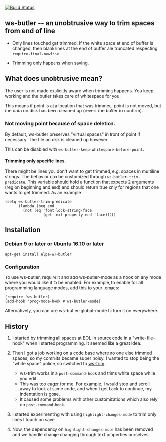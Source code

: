 [![Build Status](https://travis-ci.org/lewang/ws-butler.png)](http://travis-ci.org/lewang/ws-butler)

## ws-butler -- an unobtrusive way to trim spaces from end of line

- Only lines touched get trimmed.  If the white space at end of buffer is
  changed, then blank lines at the end of buffer are truncated respecting
  `require-final-newline`.

- Trimming only happens when saving.

## What does unobtrusive mean?

The user is not made explicitly aware when trimming happens.  You keep working
and the butler takes care of whitespace for you.

This means if point is at a location that was trimmed, point is not moved, but
the data on disk has been cleaned up (revert the buffer to confirm).

### Not moving point because of space deletion.

By default, ws-butler preserves "virtual spaces" in front of point if necessary.  The file on disk is cleaned up however.

This can be disabled with `ws-butler-keep-whitespace-before-point`.

#### Trimming only specific lines.

There might be lines you don't want to get trimmed, e.g. spaces in multiline strings.  The behavior can be customized through `ws-butler-trim-predicate`.  This variable should hold a function that expects 2 arguments (region beginning and end) and should return true only for regions that one wants to get trimmed. As an example

    (setq ws-butler-trim-predicate
          (lambda (beg end)
            (not (eq 'font-lock-string-face
                     (get-text-property end 'face)))))


## Installation

### Debian 9 or later or Ubuntu 16.10 or later

`apt-get install elpa-ws-butler`

### Configuration

To use ws-butler, require it and add ws-butler-mode as a hook on any mode
where you would like it to be enabled. For example, to enable for all 
programming language modes, add this to your .emacs:

    (require 'ws-butler)
    (add-hook 'prog-mode-hook #'ws-butler-mode)

Alternatively, you can use ws-butler-global-mode to turn it on everywhere.

## History

1. I started by trimming all spaces at EOL in source code in a
   "write-file-hook" when I started programming.  It seemed like a great idea.

2. Then I got a job working on a code base where no one else trimmed spaces,
   so my commits became super noisy.  I wanted to stop being the "white space"
   police, so switched to [ws-trim][].
    * ws-trim works in a `post-command-hook` and trims white space while you
      edit.
    * This was too eager for me. For example, I would stop and scroll away to
      look at some code, and when I get back to continue, my indentation is
      gone.
    * It caused some problems with other customizations which also rely on
      `post-command-hook`.

3. I started experimenting with using `highlight-changes-mode` to trim only
   lines I touch on save.

4. Now, the dependency on `highlight-changes-mode` has been removed and we
   handle change changing through text properties ourselves.

[ws-trim]: ftp://ftp.lysator.liu.se/pub/emacs/ws-trim.el
